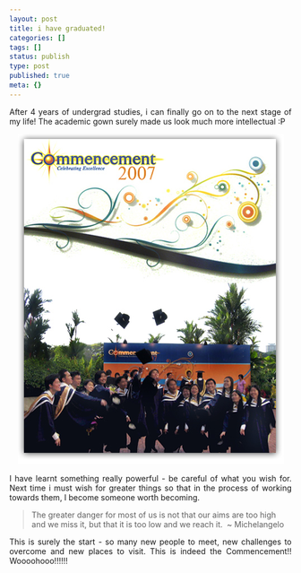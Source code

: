 ```yaml
---
layout: post
title: i have graduated!
categories: []
tags: []
status: publish
type: post
published: true
meta: {}
---
```

<p align="justify">After 4 years of undergrad studies, i can finally go on to the next stage of my life! The academic gown surely made us look much more intellectual :P</p>
<p align="center"><img src="/img/comm0707.jpg" /></p>
<p align="justify">I have learnt something really powerful - be careful of what you wish for. Next time i must wish for greater things so that in the process of working towards them, I become someone worth becoming.</p>

<blockquote>The greater danger for most of us is not that our aims are too high and we miss it, but that it is too low and we reach it. 
~ Michelangelo</blockquote>
<p align="justify">This is surely the start - so many new people to meet, new challenges to overcome and new places to visit. This is indeed the Commencement!! Woooohooo!!!!!!</p>
